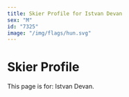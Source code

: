 ```yaml
---
title: Skier Profile for Istvan Devan
sex: "M"
id: "7325"
image: "/img/flags/hun.svg" 
---
```


# Skier Profile

This page is for: Istvan Devan.
    